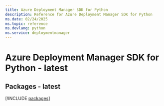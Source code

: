 ```yaml
---
title: Azure Deployment Manager SDK for Python
description: Reference for Azure Deployment Manager SDK for Python
ms.date: 02/24/2025
ms.topic: reference
ms.devlang: python
ms.service: deploymentmanager
---
```

# Azure Deployment Manager SDK for Python - latest
## Packages - latest
[!INCLUDE [packages](deployment-manager-index.md)]
